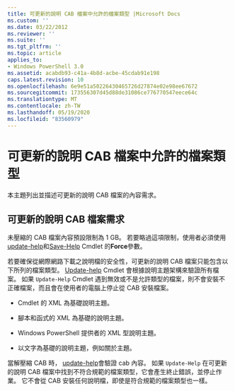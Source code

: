 ```yaml
---
title: 可更新的說明 CAB 檔案中允許的檔案類型 |Microsoft Docs
ms.custom: ''
ms.date: 03/22/2012
ms.reviewer: ''
ms.suite: ''
ms.tgt_pltfrm: ''
ms.topic: article
applies_to:
- Windows PowerShell 3.0
ms.assetid: acabdb93-c41a-4b8d-acbe-45cdab91e198
caps.latest.revision: 10
ms.openlocfilehash: 6e9e51a50226430465726d27874e02e98ee67672
ms.sourcegitcommit: 173556307d45d88de31086ce776770547eece64c
ms.translationtype: MT
ms.contentlocale: zh-TW
ms.lasthandoff: 05/19/2020
ms.locfileid: "83560979"
---
```

# <a name="file-types-permitted-in-an-updatable-help-cab-file"></a>可更新的說明 CAB 檔案中允許的檔案類型

本主題列出並描述可更新的說明 CAB 檔案的內容需求。

## <a name="updatable-help-cab-file-requirements"></a>可更新的說明 CAB 檔案需求

未壓縮的 CAB 檔案內容預設限制為 1 GB。 若要略過這項限制，使用者必須使用[update-help](/powershell/module/Microsoft.PowerShell.Core/Update-Help)和[Save-Help](/powershell/module/Microsoft.PowerShell.Core/Save-Help) Cmdlet 的**Force**參數。

若要確保從網際網路下載之說明檔的安全性，可更新的說明 CAB 檔案只能包含以下所列的檔案類型。 [Update-help](/powershell/module/Microsoft.PowerShell.Core/Update-Help) Cmdlet 會根據說明主題架構來驗證所有檔案。 如果 `Update-Help` Cmdlet 遇到無效或不是允許類型的檔案，則不會安裝不正確檔案，而且會在使用者的電腦上停止從 CAB 安裝檔案。

- Cmdlet 的 XML 為基礎說明主題。

- 腳本和函式的 XML 為基礎的說明主題。

- Windows PowerShell 提供者的 XML 型說明主題。

- 以文字為基礎的說明主題，例如關於主題。

當解壓縮 CAB 時， [update-help](/powershell/module/Microsoft.PowerShell.Core/Update-Help)會驗證 cab 內容。 如果 `Update-Help` 在可更新的說明 CAB 檔案中找到不符合規範的檔案類型，它會產生終止錯誤，並停止作業。 它不會從 CAB 安裝任何說明檔，即使是符合規範的檔案類型也一樣。
